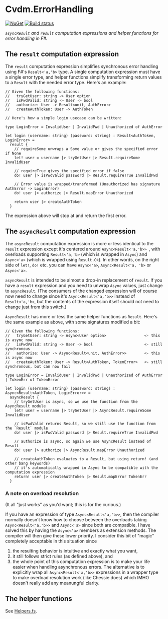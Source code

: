 Cvdm.ErrorHandling
===

[![NuGet](https://img.shields.io/nuget/dt/Cvdm.ErrorHandling.svg?style=flat)](https://www.nuget.org/packages/Cvdm.ErrorHandling/) [![Build status](https://ci.appveyor.com/api/projects/status/r4pe0qp93fnjenoc/branch/master?svg=true)](https://ci.appveyor.com/project/cmeeren/cvdm-errorhandling/branch/master)

*`asyncResult` and `result` computation expressions and helper functions for error handling in F#.*



The `result` computation expression
---

The `result` computation expression simplifies synchronous error handling using F#'s `Result<'a,'b>` type. A single computation expression must have a single error type, and helper functions simplify transforming return values to a `Result` with the needed error type. Here's an example:

```F#
// Given the following functions:
//   tryGetUser: string -> User option
//   isPwdValid: string -> User -> bool
//   authorize: User -> Result<unit, AuthError>
//   createAuthToken: User -> AuthToken

// Here's how a simple login usecase can be written:

type LoginError = InvalidUser | InvalidPwd | Unauthorized of AuthError

let login (username: string) (password: string) : Result<AuthToken, LoginError> =
  result {
    // requireSome unwraps a Some value or gives the specified error if None
    let! user = username |> tryGetUser |> Result.requireSome InvalidUser
    
    // requireTrue gives the specified error if false
    do! user |> isPwdValid password |> Result.requireTrue InvalidPwd
    
    // Error value is wrapped/transformed (Unauthorized has signature AuthError -> LoginError)
    do! user |> authorize |> Result.mapError Unauthorized

    return user |> createAuthToken
  }
```

The expression above will stop at and return the first error.



The `asyncResult` computation expression
---

The `asyncResult` computation expression is more or less identical to the `result` expression except it's centered around `Async<Result<'a,'b>> `, with overloads supporting `Result<'a,'b>` (which is wrapped in `Async`) and `Async<'a>` (which is wrapped using `Result.Ok`). In other words, on the right side of `let!`, `do!` etc. you can have `Async<'a>`, `Async<Result<'a, 'b>` or `Async<'a>`.

`asyncResult` is intended to be almost a drop-in replacement of `result`. If you have a `result` expression and you need to unwrap `Async` values, just change to `asyncResult`. (The consumers of the changed expression will of course now need to change since it's `Async<Result<'a,'b>>` instead of `Result<'a,'b>`, but the contents of the expression itself should not need to change just from this switch.)

`AsyncResult` has more or less the same helper functions as `Result`. Here's the same example as above, with some signatures modified a bit:

```F#
// Given the following functions:
//   tryGetUser: string -> Async<User option>                 <- this is async now
//   isPwdValid: string -> User -> bool                       <- still synchronous
//   authorize: User -> Async<Result<unit, AuthError>>        <- this is async now
//   createAuthToken: User -> Result<AuthToken, TokenError>   <- still synchronous, but can now fail

type LoginError = InvalidUser | InvalidPwd | Unauthorized of AuthError | TokenErr of TokenError

let login (username: string) (password: string) : Async<Result<AuthToken, LoginError>> =
  asyncResult {
    // tryGetUser is async, so we use the function from the AsyncResult module
    let! user = username |> tryGetUser |> AsyncResult.requireSome InvalidUser

    // isPwdValid returns Result, so we still use the function from the `Result` module
    do! user |> isPwdValid password |> Result.requireTrue InvalidPwd

    // authorize is async, so again we use AsyncResult instead of Result
    do! user |> authorize |> AsyncResult.mapError Unauthorized

    // createAuthToken evaluates to a Result, but using return! (and other bang keywords)
    // it's automatically wrapped in Async to be compatible with the computation expression
    return! user |> createAuthToken |> Result.mapError TokenErr
  }
```

### A note on overload resolution

(It all "just works" as you'd want; this is for the curious.)

If you have an expression of type `Async<Result<'a,'b>>`, then the compiler normally doesn't know how to choose between the overloads taking `Async<Result<'a,'b>>` and `Async<'a>` since both are compatible. I have solved this by having the `Async<'a>` members as extension methods. The compiler will then give these lower priority. I consider this bit of "magic" completely acceptable in this situation since

1. the resulting behavior is intuitive and exactly what you want,
2. it still follows strict rules (as defined above), and
3. the whole point of this computation expression is to make your life easier when handling asynchronous errors. The alternative is to explicitly wrap all `Async<Result<'a,'b>>` expressions in a wrapper type to make overload resolution work (like Chessie does) which IMHO doesn't really add any meanungful clarity.

The helper functions
---

See [Helpers.fs](https://github.com/cmeeren/Cvdm.ErrorHandling/blob/master/Cvdm.ErrorHandling/Helpers.fs).
